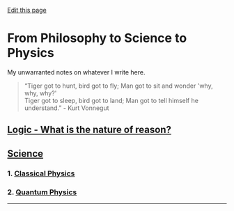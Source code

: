 [Edit this page](https://github.com/UV-1999/uv-1999.github.io/edit/main/notes/main.md)

# From Philosophy to Science to Physics
My unwarranted notes on whatever I write here.

> “Tiger got to hunt, bird got to fly; Man got to sit and wonder 'why, why, why?' <br>
> Tiger got to sleep, bird got to land; Man got to tell himself he understand.” - Kurt Vonnegut

## [Logic - What is the nature of reason?](https://uv-1999.github.io/notes/logic)
## [Science](https://uv-1999.github.io/notes/science)
### 1. [Classical Physics](https://uv-1999.github.io/notes/physics/classical)
### 2. [Quantum Physics](https://uv-1999.github.io/notes/physics/quantum)

***
